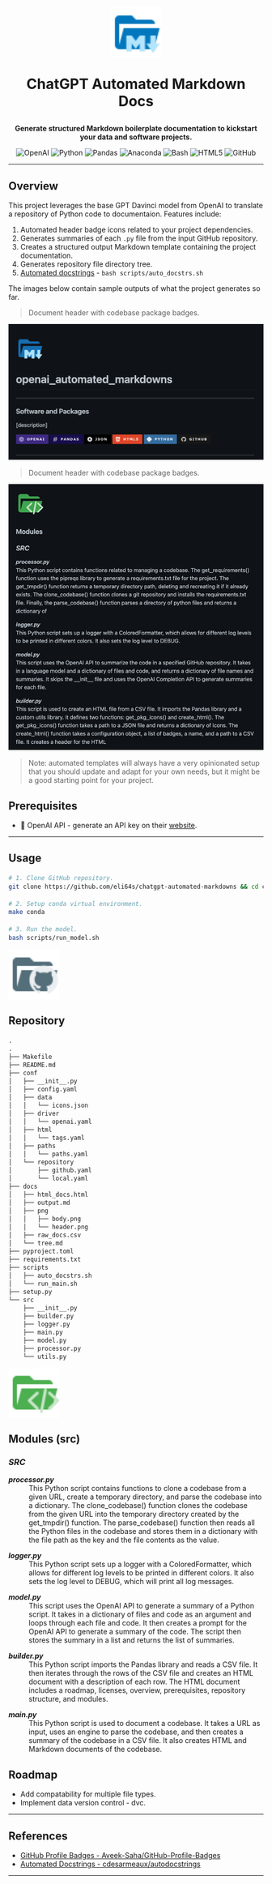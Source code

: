 <div align="center">

<h1 align="center">
    <img src="https://raw.githubusercontent.com/PKief/vscode-material-icon-theme/ec559a9f6bfd399b82bb44393651661b08aaf7ba/icons/folder-markdown-open.svg" width="100"><p>ChatGPT Automated Markdown Docs</p>
</h1>

**Generate structured Markdown boilerplate documentation to kickstart your data and software projects.**

![OpenAI](https://img.shields.io/badge/OpenAI-412991.svg?style=for-the-badge&logo=OpenAI&logoColor=white)
![Python](https://img.shields.io/badge/Python-3776AB.svg?style=for-the-badge&logo=Python&logoColor=white)
![Pandas](https://img.shields.io/badge/pandas-150458.svg?style=for-the-badge&logo=pandas&logoColor=white)
![Anaconda](https://img.shields.io/badge/Anaconda-44A833.svg?style=for-the-badge&logo=Anaconda&logoColor=white)
![Bash](https://img.shields.io/badge/GNU%20Bash-4EAA25.svg?style=for-the-badge&logo=GNU-Bash&logoColor=white)
![HTML5](https://img.shields.io/badge/HTML5-E34F26.svg?style=for-the-badge&logo=HTML5&logoColor=white)
![GitHub](https://img.shields.io/badge/GitHub-181717.svg?style=for-the-badge&logo=GitHub&logoColor=white)

</div>

---

## Overview

This project leverages the base GPT Davinci model from OpenAI to translate a repository of Python code to documentaion. Features include:

1. Automated header badge icons related to your project dependencies.
2. Generates summaries of each `.py` file from the input GitHub repository.
3. Creates a structured output Markdown template containing the project documentation.
4. Generates repository file directory tree.
5. [Automated docstrings](https://github.com/cdesarmeaux/autodocstrings) - ```bash scripts/auto_docstrs.sh```

The images below contain sample outputs of what the project generates so far.

> Document header with codebase package badges.

![GPT-3](docs/png/header.png)

> Document header with codebase package badges.

![GPT-3](docs/png/body.png)

> Note: automated templates will always have a very opinionated setup that you should update and adapt for your own needs, but it might be a good starting point for your project.
## Prerequisites

- 🤖 OpenAI API - generate an API key on their [website](https://beta.openai.com/docs/introduction).

---
## Usage

```Bash
# 1. Clone GitHub repository.
git clone https://github.com/eli64s/chatgpt-automated-markdowns && cd chatgpt-automated-markdowns

# 2. Setup conda virtual environment.
make conda

# 3. Run the model.
bash scripts/run_model.sh
```

<a style="vertical-align:middle">
<img src="https://raw.githubusercontent.com/PKief/vscode-material-icon-theme/ec559a9f6bfd399b82bb44393651661b08aaf7ba/icons/folder-github-open.svg" width="100"; style="vertical-align:middle" />
<span style="vertical-align:middle">
<h2>Repository</h2></span></a>

```shell
.
.
├── Makefile
├── README.md
├── conf
│   ├── __init__.py
│   ├── config.yaml
│   ├── data
│   │   └── icons.json
│   ├── driver
│   │   └── openai.yaml
│   ├── html
│   │   └── tags.yaml
│   ├── paths
│   │   └── paths.yaml
│   └── repository
│       ├── github.yaml
│       └── local.yaml
├── docs
│   ├── html_docs.html
│   ├── output.md
│   ├── png
│   │   ├── body.png
│   │   └── header.png
│   ├── raw_docs.csv
│   └── tree.md
├── pyproject.toml
├── requirements.txt
├── scripts
│   ├── auto_docstrs.sh
│   └── run_main.sh
├── setup.py
└── src
    ├── __init__.py
    ├── builder.py
    ├── logger.py
    ├── main.py
    ├── model.py
    ├── processor.py
    └── utils.py
```
<body>
<a style="vertical-align:middle">
<img src="https://raw.githubusercontent.com/PKief/vscode-material-icon-theme/ec559a9f6bfd399b82bb44393651661b08aaf7ba/icons/folder-src-open.svg" width="100"; style="vertical-align:middle" />
<span style="vertical-align:middle">
<h2>Modules (src)</h2></span></a>
<h3><i>SRC</i></h3>
<dl>
    <dt><b><i>processor.py</i></b></dt>
    <dd>This Python script contains functions to clone a codebase from a given URL, create a temporary directory, and parse the codebase into a dictionary. The clone_codebase() function clones the codebase from the given URL into the temporary directory created by the get_tmpdir() function. The parse_codebase() function then reads all the Python files in the codebase and stores them in a dictionary with the file path as the key and the file contents as the value.</dd>
</dl>

<dl>
    <dt><b><i>logger.py</i></b></dt>
    <dd>This Python script sets up a logger with a ColoredFormatter, which allows for different log levels to be printed in different colors. It also sets the log level to DEBUG, which will print all log messages.</dd>
</dl>

<dl>
    <dt><b><i>model.py</i></b></dt>
    <dd>This script uses the OpenAI API to generate a summary of a Python script. It takes in a dictionary of files and code as an argument and loops through each file and code. It then creates a prompt for the OpenAI API to generate a summary of the code. The script then stores the summary in a list and returns the list of summaries.</dd>
</dl>

<dl>
    <dt><b><i>builder.py</i></b></dt>
    <dd>This Python script imports the Pandas library and reads a CSV file. It then iterates through the rows of the CSV file and creates an HTML document with a description of each row. The HTML document includes a roadmap, licenses, overview, prerequisites, repository structure, and modules.</dd>
</dl>

<dl>
    <dt><b><i>main.py</i></b></dt>
    <dd>This Python script is used to document a codebase. It takes a URL as input, uses an engine to parse the codebase, and then creates a summary of the codebase in a CSV file. It also creates HTML and Markdown documents of the codebase.</dd>
</dl>
</body>

## Roadmap

- Add compatability for multiple file types.
- Implement data version control - dvc.

---
## References

- [GitHub Profile Badges - Aveek-Saha/GitHub-Profile-Badges](https://github.com/Aveek-Saha/GitHub-Profile-Badges)
- [Automated Docstrings - cdesarmeaux/autodocstrings](https://github.com/cdesarmeaux/autodocstrings)

---
